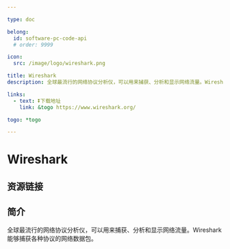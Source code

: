 ```yaml
---

type: doc

belong:
  id: software-pc-code-api
  # order: 9999

icon:
  src: /image/logo/wireshark.png

title: Wireshark
description: 全球最流行的网络协议分析仪，可以用来捕获、分析和显示网络流量。Wireshark 能够捕获各种协议的网络数据包。

links:
  - text: ⏬下载地址
    link: &togo https://www.wireshark.org/

togo: *togo

---
```


<ShowLogo />

# Wireshark

<ShowBreadcrumb />

## 资源链接

<ShowLinks />

## 简介

全球最流行的网络协议分析仪，可以用来捕获、分析和显示网络流量。Wireshark 能够捕获各种协议的网络数据包。